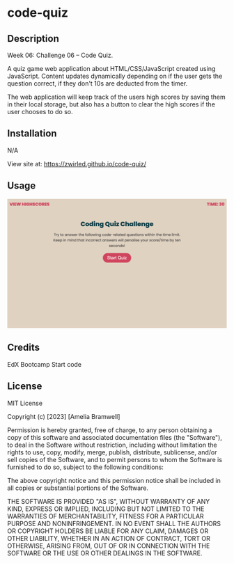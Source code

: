 # code-quiz

## Description

Week 06: Challenge 06 – Code Quiz.

A quiz game web application about HTML/CSS/JavaScript created using JavaScript. Content updates dynamically depending on if the user gets the question correct, if they don't 10s are deducted from the timer.

The web application will keep track of the users high scores by saving them in their local storage, but also has a button to clear the high scores if the user chooses to do so.

## Installation

N/A

View site at: https://zwirled.github.io/code-quiz/

## Usage

![screenshot of Amelia Bramwell's portfolio site](assets/images/screenshot.png)

## Credits

EdX Bootcamp Start code

## License

MIT License

Copyright (c) [2023] [Amelia Bramwell]

Permission is hereby granted, free of charge, to any person obtaining a copy of this software and associated documentation files (the "Software"), to deal in the Software without restriction, including without limitation the rights to use, copy, modify, merge, publish, distribute, sublicense, and/or sell copies of the Software, and to permit persons to whom the Software is furnished to do so, subject to the following conditions:

The above copyright notice and this permission notice shall be included in all copies or substantial portions of the Software.

THE SOFTWARE IS PROVIDED "AS IS", WITHOUT WARRANTY OF ANY KIND, EXPRESS OR IMPLIED, INCLUDING BUT NOT LIMITED TO THE WARRANTIES OF MERCHANTABILITY, FITNESS FOR A PARTICULAR PURPOSE AND NONINFRINGEMENT. IN NO EVENT SHALL THE
AUTHORS OR COPYRIGHT HOLDERS BE LIABLE FOR ANY CLAIM, DAMAGES OR OTHER LIABILITY, WHETHER IN AN ACTION OF CONTRACT, TORT OR OTHERWISE, ARISING FROM, OUT OF OR IN CONNECTION WITH THE SOFTWARE OR THE USE OR OTHER DEALINGS IN THE SOFTWARE.
